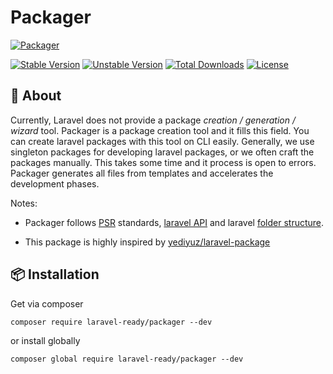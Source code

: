 # Packager

[![Packager](https://preview.dragon-code.pro/laravel-ready/packager.svg?brand=composer)](https://github.com/laravel-readypackager)

[![Stable Version][badge_stable]][link_packagist]
[![Unstable Version][badge_unstable]][link_packagist]
[![Total Downloads][badge_downloads]][link_packagist]
[![License][badge_license]][link_license]

## 📂 About

Currently, Laravel does not provide a package *creation / generation / wizard* tool. Packager is a package creation tool and it fills this field. You can create laravel packages with this tool on CLI easily. Generally, we use singleton packages for developing laravel packages, or we often craft the packages manually. This takes some time and it process is open to errors. Packager generates all files from templates and accelerates the development phases.

Notes:

- Packager follows [PSR](https://www.php-fig.org/psr/) standards, [laravel API](https://laravel.com/api/9.x/) and laravel [folder structure](https://github.com/laravel/laravel).

- This package is highly inspired by [yediyuz/laravel-package](https://github.com/yediyuz/laravel-package)

## 📦 Installation

Get via composer

`composer require laravel-ready/packager --dev`

or install globally

`composer global require laravel-ready/packager --dev`

[badge_downloads]:      https://img.shields.io/packagist/dt/laravel-ready/packager.svg?style=flat-square

[badge_license]:        https://img.shields.io/packagist/l/laravel-ready/packager.svg?style=flat-square

[badge_stable]:         https://img.shields.io/github/v/release/laravel-ready/packager?label=stable&style=flat-square

[badge_unstable]:       https://img.shields.io/badge/unstable-dev--main-orange?style=flat-square

[link_license]:         LICENSE

[link_packagist]:       https://packagist.org/packages/laravel-ready/packager
